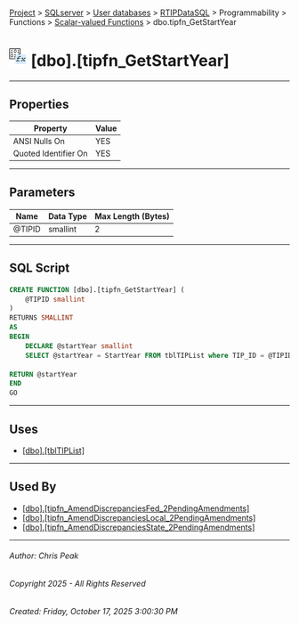 #### 

[Project](../../../../../../index.md) > [SQLserver](../../../../../index.md) > [User databases](../../../../index.md) > [RTIPDataSQL](../../../index.md) > Programmability > Functions > [Scalar-valued Functions](Scalar-valued_Functions.md) > dbo.tipfn_GetStartYear

# ![Scalar-valued Functions](../../../../../../Images/Function_Scalar32.png) [dbo].[tipfn_GetStartYear]

---

## <a name="#properties"></a>Properties

| Property | Value |
|---|---|
| ANSI Nulls On | YES |
| Quoted Identifier On | YES |


---

## <a name="#parameters"></a>Parameters

| Name | Data Type | Max Length (Bytes) |
|---|---|---|
| @TIPID | smallint | 2 |


---

## <a name="#sqlscript"></a>SQL Script

```sql
CREATE FUNCTION [dbo].[tipfn_GetStartYear] (
	@TIPID smallint
)
RETURNS SMALLINT
AS
BEGIN
	DECLARE @startYear smallint
	SELECT @startYear = StartYear FROM tblTIPList where TIP_ID = @TIPID
	
RETURN @startYear
END
GO

```


---

## <a name="#uses"></a>Uses

* [[dbo].[tblTIPList]](../../../Tables/dbo_tblTIPList.md)


---

## <a name="#usedby"></a>Used By

* [[dbo].[tipfn_AmendDiscrepanciesFed_2PendingAmendments]](../Table-valued_Functions/dbo_tipfn_AmendDiscrepanciesFed_2PendingAmendments.md)
* [[dbo].[tipfn_AmendDiscrepanciesLocal_2PendingAmendments]](../Table-valued_Functions/dbo_tipfn_AmendDiscrepanciesLocal_2PendingAmendments.md)
* [[dbo].[tipfn_AmendDiscrepanciesState_2PendingAmendments]](../Table-valued_Functions/dbo_tipfn_AmendDiscrepanciesState_2PendingAmendments.md)


---

###### Author:  Chris Peak

###### Copyright 2025 - All Rights Reserved

###### Created: Friday, October 17, 2025 3:00:30 PM

